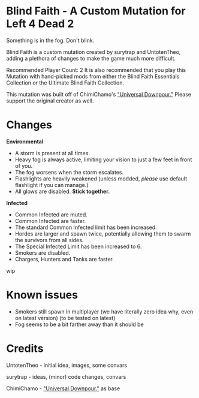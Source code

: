 # Blind Faith - A Custom Mutation for Left 4 Dead 2
Something is in the fog. Don't blink.

Blind Faith is a custom mutation created by surytrap and UntotenTheo, adding a plethora of changes to make the game much more difficult.

Recommended Player Count: 2
It is also recommended that you play this Mutation with hand-picked mods from either the Blind Faith Essentials Collection or the Ultimate Blind Faith Collection.

This mutation was built off of ChimiChamo's ["Universal Downpour."](https://steamcommunity.com/sharedfiles/filedetails/?id=3038247005) Please support the original creator as well.

# Changes
**Environmental**
- A storm is present at all times.
- Heavy fog is always active, limiting your vision to just a few feet in front of you.
 - The fog worsens when the storm escalates.
- Flashlights are heavily weakened (unless modded, _please_ use default flashlight if you can manage.)
- All glows are disabled. **Stick together.**

**Infected**
- Common Infected are muted.
- Common Infected are faster.
- The standard Common Infected limit has been increased.
- Hordes are larger and spawn twice, potentially allowing them to swarm the survivors from all sides.
- The Special Infected Limit has been increased to 6.
- Smokers are disabled.
- Chargers, Hunters and Tanks are faster.

wip

# Known issues
- Smokers still spawn in multiplayer (we have literally zero idea why, even on latest version) (to be tested on latest)
- Fog seems to be a bit farther away than it should be

# Credits
UntotenTheo - initial idea, images, some convars

surytrap - ideas, (minor) code changes, convars

ChimiChamo - ["Universal Downpour."](https://steamcommunity.com/sharedfiles/filedetails/?id=3038247005) as base
